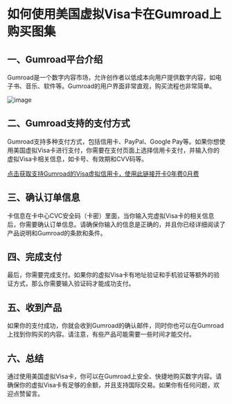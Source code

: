 # 如何使用美国虚拟Visa卡在Gumroad上购买图集

## 一、Gumroad平台介绍
Gumroad是一个数字内容市场，允许创作者以低成本向用户提供数字内容，如电子书、音乐、软件等。Gumroad的用户界面非常直观，购买流程也非常简单。

![image](https://github.com/LolapWelshb79/Gumroad/assets/169961507/c5c72fd3-468f-471b-8b4a-005afa023212)

## 二、Gumroad支持的支付方式
Gumroad支持多种支付方式，包括信用卡、PayPal、Google Pay等。如果你想使用美国虚拟Visa卡进行支付，你需要在支付页面上选择信用卡支付，并输入你的虚拟Visa卡相关信息，如卡号、有效期和CVV码等。

[点击获取支持Gumroad的Visa虚拟信用卡，使用此链接开卡0年费0月费](https://gpt.fomepay.com/#/pages/login/index?d=Q3DD80)

## 三、确认订单信息
卡信息在卡中心CVC安全码（卡密）里面，当你输入完虚拟Visa卡的相关信息后，你需要确认订单信息。请确保你输入的信息是正确的，并且你已经详细阅读了产品说明和Gumroad的条款和条件。

## 四、完成支付
最后，你需要完成支付。如果你的虚拟Visa卡有地址验证和手机验证等额外的验证方式，那么你需要输入验证码才能成功支付。

## 五、收到产品
如果你的支付成功，你就会收到Gumroad的确认邮件，同时你也可以在Gumroad上找到你购买的内容。请注意，有些产品可能需要一些时间才能交付。

## 六、总结
通过使用美国虚拟Visa卡，你可以在Gumroad上安全、快捷地购买数字内容。请确保你的虚拟Visa卡有足够的余额，并且支持国际交易。如果你有任何问题，欢迎点赞留言。



